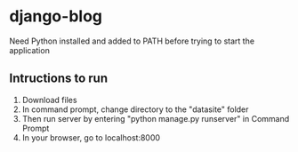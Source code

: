 # django-blog

Need Python installed and added to PATH before trying to start the application

Intructions to run
------------------
1. Download files
2. In command prompt, change directory to the "datasite" folder
3. Then run server by entering "python manage.py runserver" in Command Prompt
4. In your browser, go to localhost:8000
